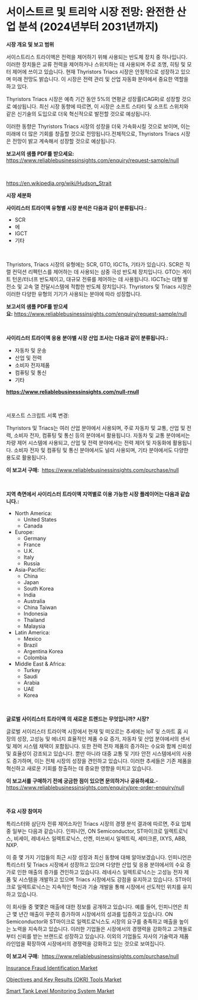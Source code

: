 <p><h1>서이스트르 및 트리악 시장 전망: 완전한 산업 분석 (2024년부터 2031년까지)</h1></p><p><strong>시장 개요 및 보고 범위</strong></p>
<p><p>서이스트리스 트라이액은 전력을 제어하기 위해 사용되는 반도체 장치 중 하나입니다. 이러한 장치들은 교류 전력을 제어하거나 스위치하는 데 사용되며 주로 조명, 히팅 및 모터 제어에 쓰이고 있습니다. 현재 Thyristors Triacs 시장은 안정적으로 성장하고 있으며 미래 전망도 밝습니다. 이 시장은 전력 관리 및 산업 자동화 분야에서 중요한 역할을 하고 있다.</p><p>Thyristors Triacs 시장은 예측 기간 동안 5%의 연평균 성장률(CAGR)로 성장할 것으로 예상됩니다. 최신 시장 동향에 따르면, 이 시장은 소프트 스타터 및 소프트 스위치와 같은 신기술의 도입으로 더욱 혁신적으로 발전할 것으로 예상됩니다.</p><p>이러한 동향은 Thyristors Triacs 시장의 성장을 더욱 가속화시킬 것으로 보이며, 이는 미래에 더 많은 기회를 창출할 것으로 전망됩니다.전체적으로, Thyristors Triacs 시장은 전망이 밝고 계속해서 성장할 것으로 예상됩니다.</p></p>
<p><strong>보고서의 샘플 PDF를 받으세요:</strong> <a href="https://www.reliablebusinessinsights.com/enquiry/request-sample/null">https://www.reliablebusinessinsights.com/enquiry/request-sample/null</a></p>
<p>&nbsp;</p>
<p><a href="https://en.wikipedia.org/wiki/Hudson_Strait">https://en.wikipedia.org/wiki/Hudson_Strait</a></p>
<p><strong>시장 세분화</strong></p>
<p><strong>사이리스터 트라이액 유형별 시장 분석은 다음과 같이 분류됩니다.:</strong></p>
<p><ul><li>SCR</li><li>에</li><li>IGCT</li><li>기타</li></ul></p>
<p>&nbsp;</p>
<p><p>Thyristors, Triacs 시장의 유형에는 SCR, GTO, IGCTs, 기타가 있습니다. SCR은 직렬 컨덕션 리펙턴스를 제어하는 데 사용되는 삼중 극성 반도체 장치입니다. GTO는 게이트 턴온/터너프 반도체이고, 대규모 전류를 제어하는 데 사용됩니다. IGCTs는 대형 발전소 및 고속 열 전달시스템에 적합한 반도체 장치입니다. Thyristors 및 Triacs 시장은 이러한 다양한 유형의 기기가 사용되는 분야에 따라 성장합니다.</p></p>
<p><strong>보고서의 샘플 PDF를 받으세요:</strong>&nbsp;<a href="https://www.reliablebusinessinsights.com/enquiry/request-sample/null">https://www.reliablebusinessinsights.com/enquiry/request-sample/null</a></p>
<p>&nbsp;</p>
<p><strong> 사이리스터 트라이액 응용 분야별 시장 산업 조사는 다음과 같이 분류됩니다.:</strong></p>
<p><ul><li>자동차 및 운송</li><li>산업 및 전력</li><li>소비자 전자제품</li><li>컴퓨팅 및 통신</li><li>기타</li></ul></p>
<p><strong><a href="https://www.reliablebusinessinsights.com/null-rnull">https://www.reliablebusinessinsights.com/null-rnull</a></strong></p>
<p>&nbsp;</p>
<p><p>서포스트 스크립트 서록 변경:</p><p>Thyristors 및 Triacs는 여러 산업 분야에서 사용되며, 주로 자동차 및 교통, 산업 및 전력, 소비자 전자, 컴퓨팅 및 통신 등의 분야에서 활용됩니다. 자동차 및 교통 분야에서는 차량 제어 시스템에 사용되고, 산업 및 전력 분야에서는 전력 제어 및 자동화에 활용됩니다. 소비자 전자 및 컴퓨팅 및 통신 분야에서도 널리 사용되며, 기타 분야에서도 다양한 용도로 활용됩니다.</p></p>
<p><strong>이 보고서 구매:</strong>&nbsp; <a href="https://www.reliablebusinessinsights.com/purchase/null">https://www.reliablebusinessinsights.com/purchase/null</a></p>
<p>&nbsp;</p>
<p><strong>지역 측면에서 사이리스터 트라이액 지역별로 이용 가능한 시장 플레이어는 다음과 같습니다.:</strong></p>
<p><ul>
    <li>
        North America:
        <ul>
            <li>United States</li>
            <li>Canada</li>
        </ul>
    </li>
    <li>
        Europe:
        <ul>
            <li>Germany</li>
            <li>France</li>
            <li>U.K.</li>
            <li>Italy</li>
            <li>Russia</li>
        </ul>
    </li>
    <li>
        Asia-Pacific:
        <ul>
            <li>China</li>
            <li>Japan</li>
            <li>South Korea</li>
            <li>India</li>
            <li>Australia</li>
            <li>China Taiwan</li>
            <li>Indonesia</li>
            <li>Thailand</li>
            <li>Malaysia</li>
        </ul>
    </li>
    <li>
        Latin America:
        <ul>
            <li>Mexico</li>
            <li>Brazil</li>
            <li>Argentina Korea</li>
            <li>Colombia</li>
        </ul>
    </li>
    <li>
        Middle East & Africa:
        <ul>
            <li>Turkey</li>
            <li>Saudi</li>
            <li>Arabia</li>
            <li>UAE</li>
            <li>Korea</li>
        </ul>
    </li>
    </ul></p>
<p>&nbsp;</p>
<p><strong>글로벌 사이리스터 트라이액 의 새로운 트렌드는 무엇입니까? 시장?</strong></p>
<p><p>글로벌 서이리스터 트라이액 시장에서 현재 및 떠오르는 추세에는 IoT 및 스마트 홈 시장의 성장, 고성능 및 에너지 효율적인 제품 수요 증가, 자동차 및 산업 분야에서의 센서 및 제어 시스템 채택이 포함됩니다. 또한 전력 전자 제품의 증가하는 수요와 함께 신뢰성 및 효율성이 강조되고 있습니다. 뿐만 아니라 대중 교통 및 기타 안전 시스템에서의 사용도 증가하며, 이는 전체 시장의 성장을 견인하고 있습니다. 이러한 추세들은 기존 제품을 혁신하고 새로운 기회를 창출하는 데 중요한 영향을 미치고 있습니다.</p></p>
<p><strong>이 보고서를 구매하기 전에 궁금한 점이 있으면 문의하거나 공유하세요.</strong>- <a href="https://www.reliablebusinessinsights.com/enquiry/pre-order-enquiry/null">https://www.reliablebusinessinsights.com/enquiry/pre-order-enquiry/null</a></p>
<p>&nbsp;</p>
<p><strong>주요 시장 참여자</strong></p>
<p><p>특리스터와 삼단자 전류 제어소자인 Triacs 시장의 경쟁 분석 결과에 따르면, 주요 업체 중 일부는 다음과 같습니다. 인피니언, ON Semiconductor, ST마이크로 일렉트로닉스, 비세이, 레네사스 일렉트로닉스, 산켄, 미쓰비시 일렉트릭, 세미크론, IXYS, ABB, NXP. </p><p>이 중 몇 가지 기업들의 최근 시장 성장과 최신 동향에 대해 알아보겠습니다. 인피니언은 특리스터 및 Triacs 시장에서 성장하고 있으며 다양한 산업 및 응용 분야에서의 수요 증가로 인한 매출의 증가를 견인하고 있습니다. 레네사스 일렉트로닉스는 고성능 전자 제품 및 시스템을 개발하고 있으며 Triacs 시장에서도 강점을 유지하고 있습니다. ST마이크로 일렉트로닉스는 지속적인 혁신과 기술 개발을 통해 시장에서 선도적인 위치를 유지하고 있습니다.</p><p>이 회사들 중 몇몇은 매출에 대한 정보를 공개하고 있습니다. 예를 들어, 인피니언은 최근 몇 년간 매출이 꾸준히 증가하여 시장에서의 성과를 입증하고 있습니다. ON Semiconductor와 ST마이크로 일렉트로닉스도 시장의 요구를 충족하고 매출을 높이는 노력을 지속하고 있습니다. 이러한 기업들은 시장에서의 경쟁력을 강화하고 고객들로부터 신뢰를 받는 브랜드로 성장하고 있습니다. 이외의 기업들도 자사의 기술력과 제품 라인업을 확장하여 시장에서의 경쟁력을 강화하고 있는 것으로 보여집니다.</p></p>
<p><strong>이 보고서 구매:</strong>&nbsp;&nbsp;<a href="https://www.reliablebusinessinsights.com/purchase/null">https://www.reliablebusinessinsights.com/purchase/null</a></p>
<p><p><a href="https://view.publitas.com/reportprime-1/future-trends-in-global-insurance-fraud-identification-market-market-insights-and-analysis-from-2024-to-2031-in-168-pages/">Insurance Fraud Identification Market</a></p><p><a href="https://view.publitas.com/reportprime-1/strategic-insights-into-global-objectives-and-key-results-okr-tools-market-trends-2024-2031-covered-in-109-pages/">Objectives and Key Results (OKR) Tools Market</a></p><p><a href="https://view.publitas.com/reportprime-1/smart-tank-level-monitoring-system-market-share-and-new-trends-analysis-by-its-type-application-end-use-and-forecast-for-period-from-2024-to-2031/">Smart Tank Level Monitoring System Market</a></p></p>